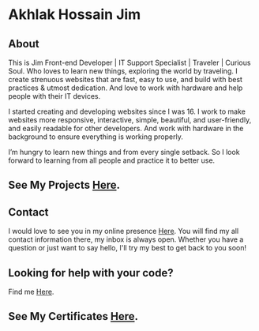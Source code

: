 # Akhlak Hossain Jim

## About
This is Jim Front-end Developer | IT Support Specialist | Traveler | Curious Soul. Who loves to learn new things, exploring the world by traveling. I create strenuous websites that are fast, easy to use, and build with best practices & utmost dedication. And love to work with hardware and help people with their IT devices.

I started creating and developing websites since I was 16. I work to make websites more responsive, interactive, simple, beautiful, and user-friendly, and easily readable for other developers. And work with hardware in the background to ensure everything is working properly.

I’m hungry to learn new things and from every single setback. So I look forward to learning from all people and practice it to better use.

## See My Projects [Here](https://ah-jim.web.app/project/).

## Contact
I would love to see you in my online presence [Here](http://akhlak-hossain-jim.github.io/).
You will find my all contact information there, my inbox is always open. Whether you have a question or just want to say hello, I'll try my best to get back to you soon!

## Looking for help with your code?
Find me [Here](http://akhlak-hossain-jim.github.io/).


## See My Certificates [Here](https://ah-jim.web.app/about/certificates).
